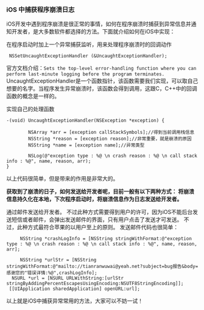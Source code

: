 ### iOS 中捕获程序崩溃日志
iOS开发中遇到程序崩溃是很正常的事情，如何在程序崩溃时捕获到异常信息并通知开发者，是大多数软件都选择的方法。下面就介绍如何在iOS中实现：

在程序启动时加上一个异常捕获监听，用来处理程序崩溃时的回调动作
 	
 	
 	 NSSetUncaughtExceptionHandler (&UncaughtExceptionHandler);
  官方文档介绍：`Sets the top-level error-handling function where you can perform last-minute logging before the program terminates.`
  UncaughtExceptionHandler是一个函数指针，该函数需要我们实现，可以取自己想要的名字。当程序发生异常崩溃时，该函数会得到调用，这跟C，C++中的回调函数的概念是一样的。



实现自己的处理函数
		
	-(void) UncaughtExceptionHandler(NSException *exception) {
   
   		    NSArray *arr = [exception callStackSymbols];//得到当前调用栈信息
    		NSString *reason = [exception reason];//非常重要，就是崩溃的原因
    		NSString *name = [exception name];//异常类型
   
    		NSLog(@"exception type : %@ \n crash reason : %@ \n call stack info : %@", name, reason, arr);
	}

以上代码很简单，但是带来的作用是非常大的。

__获取到了崩溃的日子，如何发送给开发者呢，目前一般有以下两种方式：
 将崩溃信息持久化在本地，下次程序启动时，将崩溃信息作为日志发送给开发者。__

 通过邮件发送给开发者。 不过此种方式需要得到用户的许可，因为iOS不能后台发送短信或者邮件，会弹出发送邮件的界面，只有用户点击了发送才可发送。 不过，此种方式最符合苹果的以用户至上的原则。
发送邮件代码也很简单：
		
		 NSString *crashLogInfo = [NSString stringWithFormat:@"exception type : %@ \n crash reason : %@ \n call stack info : %@", name, reason, arr];
		 
   		 NSString *urlStr = [NSString stringWithFormat:@"mailto://tianranwuwai@yeah.net?subject=bug报告&body=感谢您的"错误详情:%@",crashLogInfo];
  	  NSURL *url = [NSURL URLWithString:[urlStr stringByAddingPercentEscapesUsingEncoding:NSUTF8StringEncoding]];
   	 [[UIApplication sharedApplication] openURL:url];

以上就是iOS中捕获异常常用的方法，大家可以不妨一试！

